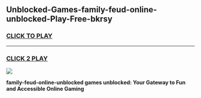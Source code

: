 
## Unblocked-Games-family-feud-online-unblocked-Play-Free-bkrsy
<h3>
<a href="https://premium76.site?title=family-feud-online-unblocked&ref=10A">CLICK TO PLAY</a></h3>
<hr>

<h3>
<a href="https://premium76.site?title=family-feud-online-unblocked&ref=10A">CLICK 2 PLAY</a>
  
</h3>

<a href="https://premium76.site?title=family-feud-online-unblocked&ref=10A"><img src="https://clearcache.store/games.png"></a>


**family-feud-online-unblocked games unblocked: Your Gateway to Fun and Accessible Online Gaming**
